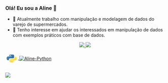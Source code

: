 ### Olá! Eu sou a Aline 👋

- 🔭 Atualmente trabalho com manipulação e modelagem de dados do varejo de supermercados.
- 👯 Tenho interesse em ajudar os interessados em manipulação de dados com exemplos práticos com base de dados. 

<div align="center">
  <a href="https://github.com/alineestat">
  <img height="180em" src="https://github-readme-stats.vercel.app/api?username=alineestat&show_icons=true&theme=dracula&include_all_commits=true&count_private=true"/>
  <img height="180em" src="https://github-readme-stats.vercel.app/api/top-langs/?username=alineestat&layout=compact&langs_count=7&theme=dracula"/>
</div>
  
 
 <div style="display: inline_block"><br>
 
  <img align="center" alt="Aline-Python" height="30" width="40" src="https://raw.githubusercontent.com/devicons/devicon/master/icons/python/python-original.svg">
  
  <img align="center" alt="Aline-Python" height="30" width="40" src="https://cdn.jsdelivr.net/gh/devicons/devicon/icons/r/r-original.svg" />
  
  ##
 
<div> 

  <a href="https://www.linkedin.com/in/aline-estatistica/" target="_blank"><img src="https://img.shields.io/badge/-LinkedIn-%230077B5?style=for-the-badge&logo=linkedin&logoColor=white" target="_blank"></a> 
 
</div>
